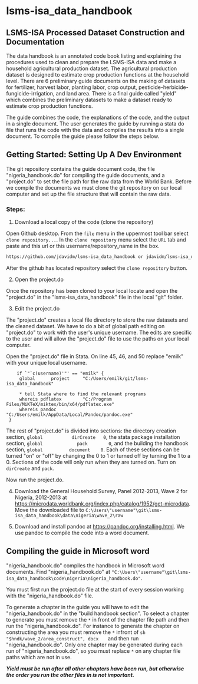# lsms-isa_data_handbook
## LSMS-ISA Processed Dataset Construction and Documentation

The data handbook is an annotated code book listing and explaining the procedures used to clean and prepare the LSMS-ISA data and make a household agricultural production dataset. The agricultural production dataset is designed to estimate crop production functions at the household level. There are 6 preliminary guide documents on the making of datasets for fertilizer, harvest labor, planting labor, crop output, pesticide-herbicide-fungicide-irrigation, and land area. There is a final guide called "yield" which combines the preliminary datasets to make a dataset ready to estimate crop production functions.

The guide combines the code, the explanations of the code, and the output in a single document. The user generates the guide by running a stata do file that runs the code with the data and compiles the results into a single document. To compile the guide please follow the steps below.

##  Getting Started: Setting Up A Dev Environment

The git repository contains the guide document code, the file "nigeria_handbook.do" for compiling the guide documents, and a "project.do" to set the file path for the raw data from the World Bank. Before we compile the documents we must clone the git repository on our local computer and set up the file structure that will contain the raw data.

### Steps:

1. Download a local copy of the code (clone the repository)
   
  Open Github desktop. From the `file` menu in the uppermost tool bar select `clone repository...`. In the `clone repository` menu select the `URL` tab and paste and this url or this username/repository_name in the box.
  
   ```sh 
  https://github.com/jdavidm/lsms-isa_data_handbook or jdavidm/lsms-isa_data_handbook
   ```
   After the github has located repository select the `clone repository` button.
   
 2. Open the project.do
 
  Once the repository has been cloned to your local locate and open the "project.do" in the "lsms-isa_data_handbook" file in the local "git" folder.
   
 3. Edit the project.do
 
   The "project.do" creates a local file directory to store the raw datasets and the cleaned dataset. We have to do a bit of global path editing on "project.do" to work with the user's unique username. The edits are specific to the user and will allow the "project.do" file to use the paths on your local computer.
   
   Open the "project.do" file in Stata. On line 45, 46, and 50 replace "emilk" with your unique local username.
   
   ```
       if `"`c(username)'"' == "emilk" {	
        global 		project  	"C:/Users/emilk/git/lsms-isa_data_handbook"	
		
		* tell Stata where to find the relevant programs
		whereis pdflatex 		"C:/Program Files/MiKTeX/miktex/bin/x64/pdflatex.exe"
		whereis pandoc 			"C:/Users/emilk/AppData/Local/Pandoc/pandoc.exe"
    }
   ```
   The rest of "project.do" is divided into sections: the directory creation section, `global 			dirCreate	0`,
the stata package installation section, `global 			pack 		0`, and the building the handbook section, `global			document	0`. Each of these sections can be turned "on" or "off" by changing the 0 to 1 or turned off by turning the 1 to a 0. Sections of the code will only run when they are turned on. Turn on `dirCreate` and `pack`.
 
  Now run the project.do.
 
 4. Download the General Household Survey, Panel 2012-2013, Wave 2 for Nigeria, 2012-2013 at https://microdata.worldbank.org/index.php/catalog/1952/get-microdata. Move the downloaded file to `C:\Users\"username"\git\lsms-isa_data_handbook\data\nigeria\wave_2\raw`
 
 5. Download and install pandoc at https://pandoc.org/installing.html. We use pandoc to compile the code into a word document.

## Compiling the guide in Microsoft word

   "nigeria_handbook.do" compiles the handbook in Microsoft word documents. Find "nigeria_handbook.do" at `"C:\Users\"username"\git\lsms-isa_data_handbook\code\nigeria\nigeria_handbook.do"`.
   
   You must first run the project.do file at the start of every session working with the "nigeria_handbook.do" file. 
   
   To generate a chapter in the guide you will have to edit the "nigeria_handbook.do" in the "build handbook section". To select a chapter to generate you must remove the `*` in front of the chapter file path and then run the "nigeria_handbook.do". For instance to generate the chapter on constructing the area you must remove the `*` infront of   ```sh "$hndk/wave_2/area_construct", docx   ``` and then run "nigeria_handbook.do". Only one chapter may be generated during each run of "nigeria_handbook.do", so you must replace `*` on any chapter file paths which are not in use. 
   
  ***Yield must be run after all other chapters have been run, but otherwise the order you run the other files in is not important.***
